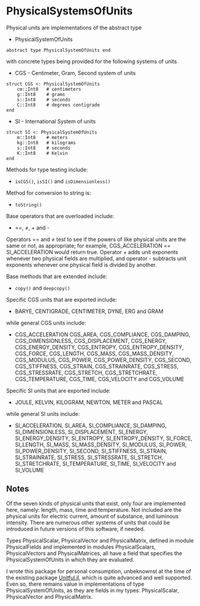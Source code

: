 # PhysicalSystemsOfUnits

Physical units are implementations of the abstract type

  * PhysicalSystemOfUnits

```
abstract type PhysicalSystemOfUnits end
```

with concrete types being provided for the following systems of units

  * CGS - Centimeter, Gram, Second system of units

```
struct CGS <: PhysicalSystemOfUnits
    cm::Int8   # centimeters
    g::Int8    # grams
    s::Int8    # seconds
    C::Int8    # degrees centigrade
end
```

  * SI  - International System of units

```
struct SI <: PhysicalSystemOfUnits
    m::Int8    # meters
    kg::Int8   # kilograms
    s::Int8    # seconds
    K::Int8    # Kelvin
end
```

Methods for type testing include:

  * `isCGS()`, `isSI()` and `isDimensionless()`

Method for conversion to string is:

  * `toString()`

Base operators that are overloaded include:

  * ==, ≠, + and -

Operators == and ≠ test to see if the powers of like physical units are the same or not, as appropriate; for example, CGS_ACCELERATION == SI_ACCELERATION would return true. Operator + adds unit exponents whenever two physical fields are multiplied, and operator - subtracts unit exponents whenever one physical field is divided by another.

Base methods that are extended include:

  * `copy()` and `deepcopy()`

Specific CGS units that are exported include:

  * BARYE, CENTIGRADE, CENTIMETER, DYNE, ERG and GRAM

while general CGS units include:

  * CGS_ACCELERATION CGS_AREA, CGS_COMPLIANCE, CGS_DAMPING, CGS_DIMENSIONLESS, CGS_DISPLACEMENT, CGS_ENERGY, CGS_ENERGY_DENSITY, CGS_ENTROPY, CGS_ENTROPY_DENSITY, CGS_FORCE, CGS_LENGTH, CGS_MASS, CGS_MASS_DENSITY, CGS_MODULUS, CGS_POWER, CGS_POWER_DENSITY, CGS_SECOND, CGS_STIFFNESS, CGS_STRAIN, CGS_STRAINRATE, CGS_STRESS, CGS_STRESSRATE, CGS_STRETCH, CGS_STRETCHRATE, CGS_TEMPERATURE, CGS_TIME, CGS_VELOCITY and CGS_VOLUME

Specific SI units that are exported include:

  * JOULE, KELVIN, KILOGRAM, NEWTON, METER and PASCAL

while general SI units include:

  * SI_ACCELERATION, SI_AREA, SI_COMPLIANCE, SI_DAMPING, SI_DIMENSIONLESS, SI_DISPLACEMENT, SI_ENERGY, SI_ENERGY_DENSITY, SI_ENTROPY, SI_ENTROPY_DENSITY, SI_FORCE, SI_LENGTH, SI_MASS, SI_MASS_DENSITY, SI_MODULUS, SI_POWER, SI_POWER_DENSITY, SI_SECOND, SI_STIFFNESS, SI_STRAIN, SI_STRAINRATE, SI_STRESS, SI_STRESSRATE, SI_STRETCH, SI_STRETCHRATE, SI_TEMPERATURE, SI_TIME, SI_VELOCITY and SI_VOLUME

## Notes

Of the seven kinds of physical units that exist, only four are implemented here, namely: length, mass, time and temperature. Not included are the physical units for electric current, amount of substance, and luminous intensity. There are numerous other systems of units that could be introduced in future versions of this software, if needed.

Types PhysicalScalar, PhysicalVector and PhysicalMatrix, defined in module PhysicalFields and implemented in modules PhysicalScalars, PhysicalVectors and PhysicalMatrices, all have a field that specifies the PhysicalSystemOfUnits in which they are evaluated.

I wrote this package for personal consumption, unbeknownst at the time of the existing package [Unitful.jl](https://github.com/PainterQubits/Unitful.jl), which is quite advanced and well supported. Even so, there remains value in implementations of type PhysicalSystemOfUnits, as they are fields in my types: PhysicalScalar, PhysicalVector and PhysicalMatrix.

